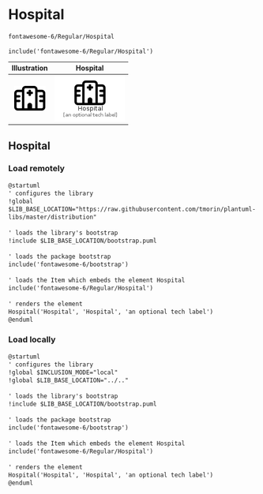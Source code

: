 # Hospital


```text
fontawesome-6/Regular/Hospital
```

```text
include('fontawesome-6/Regular/Hospital')
```



| Illustration | Hospital |
| :---: | :---: |
| ![illustration for Illustration](../../fontawesome-6/Regular/Hospital.png) | ![illustration for Hospital](../../fontawesome-6/Regular/Hospital.Local.png) |




## Hospital

### Load remotely
```plantuml
@startuml
' configures the library
!global $LIB_BASE_LOCATION="https://raw.githubusercontent.com/tmorin/plantuml-libs/master/distribution"

' loads the library's bootstrap
!include $LIB_BASE_LOCATION/bootstrap.puml

' loads the package bootstrap
include('fontawesome-6/bootstrap')

' loads the Item which embeds the element Hospital
include('fontawesome-6/Regular/Hospital')

' renders the element
Hospital('Hospital', 'Hospital', 'an optional tech label')
@enduml
```

### Load locally
```plantuml
@startuml
' configures the library
!global $INCLUSION_MODE="local"
!global $LIB_BASE_LOCATION="../.."

' loads the library's bootstrap
!include $LIB_BASE_LOCATION/bootstrap.puml

' loads the package bootstrap
include('fontawesome-6/bootstrap')

' loads the Item which embeds the element Hospital
include('fontawesome-6/Regular/Hospital')

' renders the element
Hospital('Hospital', 'Hospital', 'an optional tech label')
@enduml
```

